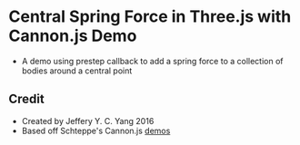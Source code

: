 # Central Spring Force in Three.js with Cannon.js Demo

- A demo using prestep callback to add a spring force to a collection of bodies around a central point

## Credit

- Created by Jeffery Y. C. Yang 2016
- Based off Schteppe's Cannon.js [demos](http://schteppe.github.io/cannon.js/)
